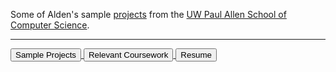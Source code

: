 Some of Alden's sample [projects](https://aldenhinden.github.io/UW-Coding-Projects/) from the [UW Paul Allen School of Computer Science](https://www.cs.washington.edu/). 

---

<div>

<a href="pages/projects.html">
    <button>Sample Projects</button>
</a>

<a href="pages/classes.html">
    <button>Relevant Coursework</button>
</a>

<a href="pages/resume.html">
    <button>Resume</button>
</a>

</div>